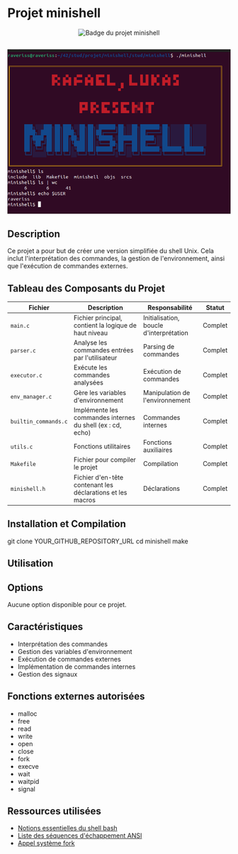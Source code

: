 # **Projet minishell**

<div align="center">
  <img src="https://github.com/ayogun/42-project-badges/raw/main/badges/minishelle.png" alt="Badge du projet minishell">
</div>

##
<div align="center">
  <img src="https://github.com/Omisev/minishell/blob/main/Capture_minishell.png" alt="Capture d'écran de minishell">
</div>

## Description
Ce projet a pour but de créer une version simplifiée du shell Unix. Cela inclut l'interprétation des commandes, la gestion de l'environnement, ainsi que l'exécution de commandes externes.

## Tableau des Composants du Projet

| Fichier              | Description                                                              | Responsabilité                                   | Statut    |
|----------------------|--------------------------------------------------------------------------|--------------------------------------------------|-----------|
| `main.c`             | Fichier principal, contient la logique de haut niveau                    | Initialisation, boucle d'interprétation          | Complet   |
| `parser.c`           | Analyse les commandes entrées par l'utilisateur                          | Parsing de commandes                             | Complet   |
| `executor.c`         | Exécute les commandes analysées                                           | Exécution de commandes                           | Complet   |
| `env_manager.c`      | Gère les variables d'environnement                                        | Manipulation de l'environnement                  | Complet   |
| `builtin_commands.c` | Implémente les commandes internes du shell (ex : cd, echo)               | Commandes internes                               | Complet   |
| `utils.c`            | Fonctions utilitaires                                                     | Fonctions auxiliaires                            | Complet   |
| `Makefile`           | Fichier pour compiler le projet                                           | Compilation                                      | Complet   |
| `minishell.h`        | Fichier d'en-tête contenant les déclarations et les macros               | Déclarations                                     | Complet   |

## Installation et Compilation
git clone YOUR_GITHUB_REPOSITORY_URL
cd minishell
make

## Utilisation

## Options
Aucune option disponible pour ce projet.

## Caractéristiques
- Interprétation des commandes
- Gestion des variables d'environnement
- Exécution de commandes externes
- Implémentation de commandes internes
- Gestion des signaux

## Fonctions externes autorisées
- malloc
- free
- read
- write
- open
- close
- fork
- execve
- wait
- waitpid
- signal

## Ressources utilisées
- [Notions essentielles du shell bash](https://fr.wikibooks.org/wiki/Programmation_Bash/Notions_essentielles_du_shell_bash)
- [Liste des séquences d'échappement ANSI](https://stackoverflow.com/questions/4842424/list-of-ansi-color-escape-sequences)
- [Appel système fork](https://www.geeksforgeeks.org/fork-system-call/)

